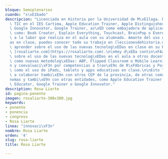 ```yaml
---
bloque: Semiplenarios
cuando: "s\xE1bado"
descripcion: "Licenciada en Historia por la Universidad de M\xE1laga. Es coordinadora\
  \ TIC en el IES Cartima, Apple Education Trainer, Apple Distinguished Educator,\
  \ Google Innovator, Google Trainer, as\xED como embajadora de aplicaciones educativas\
  \ como: Book Creator, Explain Everything, Touchcast, BrainPop o Evernote, gracias\
  \ a la labor que realiza en el aula con su alumnado. Amante del uso de las tecnolog\xED\
  as en clase, puedes conocer todo su trabajo en [leccionesdehistoria.com](https://leccionesdehistoria.com) y\
  \ aprender sobre el uso de las nuevas tecnolog\xEDas en clase en su blog personal\
  \ [rosaliarte.com](https://rosaliarte.com).\n\nHoy d\xEDa contin\xFAa compartiendo sus conocimientos\
  \ sobre el uso de las nuevas tecnolog\xEDas en el aula a otros docentes, as\xED\
  \ como nuevas metodolog\xEDas: ABP, Flipped Classroom o Mobile Learning; evaluaci\xF3\
  n y coevaluaci\xF3n por competencias a trav\xE9s de R\xFAbricas y Portfolios, as\xED\
  \ como el uso de iPads, tablets y apps educativas en clase.\n\nEsto le ha llevado\
  \ a colaborar tambi\xE9n con otros CEP de la provincia, de otras comunidades aut\xF3\
  nomas y tambi\xE9n con otras entidades, como Apple Education Trainer, Apple Distinguished\
  \ Educator, Google Trainer o Google Innovator."
description: Rosa Liarte
id: pagina-ponente
imagen: rosaliarte-300x300.jpg
keywords:
- ponente
- ponencia
- congreso
- Rosa Liarte
linea: "innovaci\xF3n"
nombre: Rosa Liarte
orden: '4'
slug: rosa-liarte
title: Rosa Liarte

---
```

